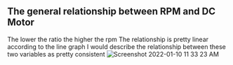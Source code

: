 ## The general relationship between RPM and DC Motor
The lower the ratio the higher the rpm
The relationship is pretty linear according to the line graph
I would describe the relationship between these two variables as pretty consistent
![Screenshot 2022-01-10 11 33 23 AM](https://user-images.githubusercontent.com/43557255/148819922-e4a8fa9b-b099-47a9-a7b2-0d4cabce5aed.png)
